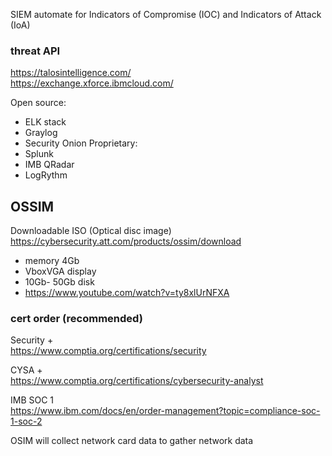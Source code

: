 SIEM automate for Indicators of Compromise (IOC) and Indicators of Attack (IoA)

### threat API
https://talosintelligence.com/ \
https://exchange.xforce.ibmcloud.com/

Open source:
- ELK stack
- Graylog
- Security Onion
Proprietary:
- Splunk
- IMB QRadar
- LogRythm

## OSSIM
Downloadable ISO (Optical disc image) \
https://cybersecurity.att.com/products/ossim/download
- memory 4Gb
- VboxVGA display 
- 10Gb- 50Gb disk
- https://www.youtube.com/watch?v=ty8xlUrNFXA

### cert order (recommended)
Security + \
https://www.comptia.org/certifications/security

CYSA + \
https://www.comptia.org/certifications/cybersecurity-analyst

IMB SOC 1 \
https://www.ibm.com/docs/en/order-management?topic=compliance-soc-1-soc-2



OSIM
will collect network card data to gather network data
